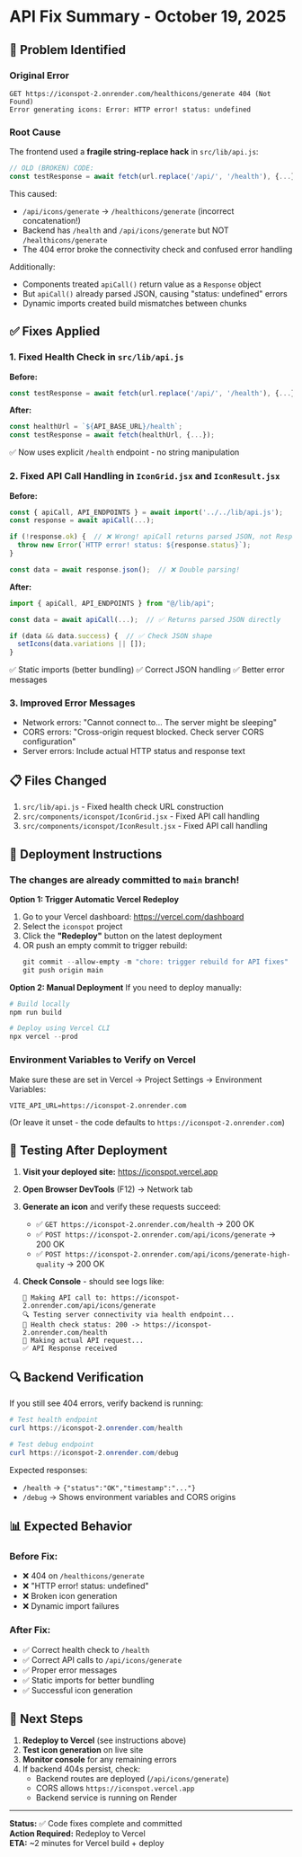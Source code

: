 # API Fix Summary - October 19, 2025

## 🐛 Problem Identified

### Original Error
```
GET https://iconspot-2.onrender.com/healthicons/generate 404 (Not Found)
Error generating icons: Error: HTTP error! status: undefined
```

### Root Cause
The frontend used a **fragile string-replace hack** in `src/lib/api.js`:
```javascript
// OLD (BROKEN) CODE:
const testResponse = await fetch(url.replace('/api/', '/health'), {...});
```

This caused:
- `/api/icons/generate` → `/healthicons/generate` (incorrect concatenation!)
- Backend has `/health` and `/api/icons/generate` but NOT `/healthicons/generate`
- The 404 error broke the connectivity check and confused error handling

Additionally:
- Components treated `apiCall()` return value as a `Response` object
- But `apiCall()` already parsed JSON, causing "status: undefined" errors
- Dynamic imports created build mismatches between chunks

## ✅ Fixes Applied

### 1. Fixed Health Check in `src/lib/api.js`
**Before:**
```javascript
const testResponse = await fetch(url.replace('/api/', '/health'), {...});
```

**After:**
```javascript
const healthUrl = `${API_BASE_URL}/health`;
const testResponse = await fetch(healthUrl, {...});
```

✅ Now uses explicit `/health` endpoint - no string manipulation

### 2. Fixed API Call Handling in `IconGrid.jsx` and `IconResult.jsx`

**Before:**
```javascript
const { apiCall, API_ENDPOINTS } = await import('../../lib/api.js');
const response = await apiCall(...);

if (!response.ok) {  // ❌ Wrong! apiCall returns parsed JSON, not Response
  throw new Error(`HTTP error! status: ${response.status}`);
}

const data = await response.json();  // ❌ Double parsing!
```

**After:**
```javascript
import { apiCall, API_ENDPOINTS } from "@/lib/api";

const data = await apiCall(...);  // ✅ Returns parsed JSON directly

if (data && data.success) {  // ✅ Check JSON shape
  setIcons(data.variations || []);
}
```

✅ Static imports (better bundling)
✅ Correct JSON handling
✅ Better error messages

### 3. Improved Error Messages
- Network errors: "Cannot connect to... The server might be sleeping"
- CORS errors: "Cross-origin request blocked. Check server CORS configuration"
- Server errors: Include actual HTTP status and response text

## 📋 Files Changed

1. `src/lib/api.js` - Fixed health check URL construction
2. `src/components/iconspot/IconGrid.jsx` - Fixed API call handling
3. `src/components/iconspot/IconResult.jsx` - Fixed API call handling

## 🚀 Deployment Instructions

### The changes are already committed to `main` branch!

**Option 1: Trigger Automatic Vercel Redeploy**
1. Go to your Vercel dashboard: https://vercel.com/dashboard
2. Select the `iconspot` project
3. Click the **"Redeploy"** button on the latest deployment
4. OR push an empty commit to trigger rebuild:
   ```powershell
   git commit --allow-empty -m "chore: trigger rebuild for API fixes"
   git push origin main
   ```

**Option 2: Manual Deployment**
If you need to deploy manually:
```powershell
# Build locally
npm run build

# Deploy using Vercel CLI
npx vercel --prod
```

### Environment Variables to Verify on Vercel

Make sure these are set in Vercel → Project Settings → Environment Variables:

```env
VITE_API_URL=https://iconspot-2.onrender.com
```

(Or leave it unset - the code defaults to `https://iconspot-2.onrender.com`)

## 🧪 Testing After Deployment

1. **Visit your deployed site:** https://iconspot.vercel.app

2. **Open Browser DevTools** (F12) → Network tab

3. **Generate an icon** and verify these requests succeed:
   - ✅ `GET https://iconspot-2.onrender.com/health` → 200 OK
   - ✅ `POST https://iconspot-2.onrender.com/api/icons/generate` → 200 OK
   - ✅ `POST https://iconspot-2.onrender.com/api/icons/generate-high-quality` → 200 OK

4. **Check Console** - should see logs like:
   ```
   🚀 Making API call to: https://iconspot-2.onrender.com/api/icons/generate
   🔍 Testing server connectivity via health endpoint...
   🏥 Health check status: 200 -> https://iconspot-2.onrender.com/health
   📡 Making actual API request...
   ✅ API Response received
   ```

## 🔍 Backend Verification

If you still see 404 errors, verify backend is running:

```powershell
# Test health endpoint
curl https://iconspot-2.onrender.com/health

# Test debug endpoint
curl https://iconspot-2.onrender.com/debug
```

Expected responses:
- `/health` → `{"status":"OK","timestamp":"..."}`
- `/debug` → Shows environment variables and CORS origins

## 📊 Expected Behavior

### Before Fix:
- ❌ 404 on `/healthicons/generate`
- ❌ "HTTP error! status: undefined"
- ❌ Broken icon generation
- ❌ Dynamic import failures

### After Fix:
- ✅ Correct health check to `/health`
- ✅ Correct API calls to `/api/icons/generate`
- ✅ Proper error messages
- ✅ Static imports for better bundling
- ✅ Successful icon generation

## 🎯 Next Steps

1. **Redeploy to Vercel** (see instructions above)
2. **Test icon generation** on live site
3. **Monitor console** for any remaining errors
4. If backend 404s persist, check:
   - Backend routes are deployed (`/api/icons/generate`)
   - CORS allows `https://iconspot.vercel.app`
   - Backend service is running on Render

---

**Status:** ✅ Code fixes complete and committed  
**Action Required:** Redeploy to Vercel  
**ETA:** ~2 minutes for Vercel build + deploy

